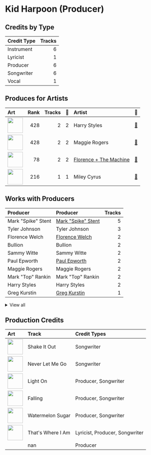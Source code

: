 # Kid Harpoon (Producer)

## Credits by Type

| Credit Type | Tracks |
|:---|---:|
| Instrument | 6 |
| Lyricist | 1 |
| Producer | 6 |
| Songwriter | 6 |
| Vocal | 1 |

## Produces for Artists

| Art | Rank | Tracks | 💚 | Artist | 🔗 |
|:---|---:|---:|---:|:---|:---|
| <img src="https://i.scdn.co/image/ab6761610000e5ebf7db7c8ede90a019c54590bb" alt="" width="50" /> | 428 | 2 | 2 | Harry Styles | [🔗](https://open.spotify.com/artist/6KImCVD70vtIoJWnq6nGn3) |
| <img src="https://i.scdn.co/image/ab6761610000e5eb621d7cddc0d2fa4d94ed1c1e" alt="" width="50" /> | 428 | 2 | 2 | Maggie Rogers | [🔗](https://open.spotify.com/artist/4NZvixzsSefsNiIqXn0NDe) |
| <img src="https://i.scdn.co/image/ab6761610000e5ebe3c37f869b830d1cf1ec829a" alt="" width="50" /> | 78 | 2 | 2 | [Florence + The Machine](../../artists/florence_+_the_machine/overview.md) | [🔗](https://open.spotify.com/artist/1moxjboGR7GNWYIMWsRjgG) |
| <img src="https://i.scdn.co/image/ab6761610000e5ebb4ba86c361191d48cbeb4b32" alt="" width="50" /> | 216 | 1 | 1 | Miley Cyrus | [🔗](https://open.spotify.com/artist/5YGY8feqx7naU7z4HrwZM6) |

## Works with Producers

| Producer | Producer | Tracks |
|:---|:---|---:|
| Mark "Spike" Stent | [Mark "Spike" Stent](../mark__spike__stent/overview.md) | 5 |
| Tyler Johnson | Tyler Johnson | 3 |
| Florence Welch | [Florence Welch](../florence_welch/overview.md) | 2 |
| Bullion | Bullion | 2 |
| Sammy Witte | Sammy Witte | 2 |
| Paul Epworth | [Paul Epworth](../paul_epworth/overview.md) | 2 |
| Maggie Rogers | Maggie Rogers | 2 |
| Mark "Top" Rankin | Mark "Top" Rankin | 2 |
| Harry Styles | Harry Styles | 2 |
| Greg Kurstin | [Greg Kurstin](../greg_kurstin/overview.md) | 1 |


<details>
<summary>View all</summary>

| Producer | Producer | Tracks |
|:---|:---|---:|
| Serban Ghenea | [Serban Ghenea](../serban_ghenea/overview.md) | 1 |
| Tom Elmhirst | Tom Elmhirst | 1 |
| Julian Burg | Julian Burg | 1 |
| Brian Rajaratnam | Brian Rajaratnam | 1 |
| John Hanes | [John Hanes](../john_hanes/overview.md) | 1 |
| Nick Lobel | Nick Lobel | 1 |
| Miley Cyrus | Miley Cyrus | 1 |
| Michael Pollack | Michael Pollack | 1 |
| Mitch Rowland | Mitch Rowland | 1 |
| Gregory Hein | Gregory Hein | 1 |
| Alex Pasco | Alex Pasco | 1 |
| Jeremy Hatcher | Jeremy Hatcher | 1 |

</details>


## Production Credits

| Art | Track | Credit Types |
|:---|:---|:---|
| <img src="https://i.scdn.co/image/ab67616d0000b273527d94ecf554774fc313bf48" alt="" width="50" /> | Shake It Out | Songwriter |
| <img src="https://i.scdn.co/image/ab67616d0000b273527d94ecf554774fc313bf48" alt="" width="50" /> | Never Let Me Go | Songwriter |
| <img src="https://i.scdn.co/image/ab67616d0000b273d658a02ba8931985bdc4e0da" alt="" width="50" /> | Light On | Producer, Songwriter |
| <img src="https://i.scdn.co/image/ab67616d0000b27377fdcfda6535601aff081b6a" alt="" width="50" /> | Falling | Producer, Songwriter |
| <img src="https://i.scdn.co/image/ab67616d0000b27377fdcfda6535601aff081b6a" alt="" width="50" /> | Watermelon Sugar | Producer, Songwriter |
| <img src="https://i.scdn.co/image/ab67616d0000b2730fdfb62956211c999c39a5a3" alt="" width="50" /> | That's Where I Am | Lyricist, Producer, Songwriter |
| | nan | Producer |